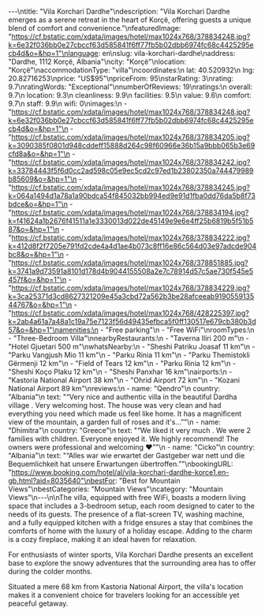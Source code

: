 ---\ntitle: "Vila Korchari Dardhe"\ndescription: "Vila Korchari Dardhe emerges as a serene retreat in the heart of Korçë, offering guests a unique blend of comfort and convenience."\nfeaturedImage: "https://cf.bstatic.com/xdata/images/hotel/max1024x768/378834248.jpg?k=6e32f036bb0e27cbccf63d585841f6ff77fb5b02dbb6974fc68c4425295ecb4d&o=&hp=1"\nlanguage: en\nslug: vila-korchari-dardhe\naddress: "Dardhe, 1112 Korçë, Albania"\ncity: "Korçë"\nlocation: "Korçë"\naccommodationType: "villa"\ncoordinates:\n  lat: 40.520932\n  lng: 20.82716253\nprice: "US$95"\npriceFrom: 95\nstarRating: 3\nrating: 9.7\nratingWords: "Exceptional"\nnumberOfReviews: 19\nratings:\n  overall: 9.7\n  location: 9.3\n  cleanliness: 9.9\n  facilities: 9.5\n  value: 9.6\n  comfort: 9.7\n  staff: 9.9\n  wifi: 0\nimages:\n  - "https://cf.bstatic.com/xdata/images/hotel/max1024x768/378834248.jpg?k=6e32f036bb0e27cbccf63d585841f6ff77fb5b02dbb6974fc68c4425295ecb4d&o=&hp=1"\n  - "https://cf.bstatic.com/xdata/images/hotel/max1024x768/378834205.jpg?k=3090385f0801d948cddeff15888d264c98f60966e36b15a9bbb065b3e69cfd8a&o=&hp=1"\n  - "https://cf.bstatic.com/xdata/images/hotel/max1024x768/378834242.jpg?k=33784443f5f6d0cc2ad598c05e9ec5cd2c97ed1b23802350a744479989b85609&o=&hp=1"\n  - "https://cf.bstatic.com/xdata/images/hotel/max1024x768/378834245.jpg?k=064a1494d1a78a1a90bdca54f845032bb994ed9e91d1fba0dd76da5b8f73bdce&o=&hp=1"\n  - "https://cf.bstatic.com/xdata/images/hotel/max1024x768/378834194.jpg?k=f41624a1b2676f41511a1e3330013d022de45149e9e6e4ff25b6819b5f51b587&o=&hp=1"\n  - "https://cf.bstatic.com/xdata/images/hotel/max1024x768/378834222.jpg?k=412d8f2f7205e791fd2cde4a4d1ae4b073c8ff16e86c564d03e97adcde904bc8&o=&hp=1"\n  - "https://cf.bstatic.com/xdata/images/hotel/max1024x768/378851885.jpg?k=3741a9d73591a8101d178d4b9044155508a2e7c78914d57c5ae730f545e5457f&o=&hp=1"\n  - "https://cf.bstatic.com/xdata/images/hotel/max1024x768/378834229.jpg?k=3ca25371d3cd8627321209e45a3cbd72a562b3be28afceeab919055913544767&o=&hp=1"\n  - "https://cf.bstatic.com/xdata/images/hotel/max1024x768/428225397.jpg?k=2ab4a61a7a48a1c19a75e7123f56d49435efbca5f0ff130517e679cb380b3d57&o=&hp=1"\namenities:\n  - "Free parking"\n  - "Free WiFi"\nroomTypes:\n  - "Three-Bedroom Villa"\nnearbyRestaurants:\n  - "Taverna Iliri 200 m"\n  - "Hotel Gjuetari 500 m"\nwhatsNearby:\n  - "Sheshi Patriku Joasaf 11 km"\n  - "Parku Vangjush Mio 11 km"\n  - "Parku Rinia 11 km"\n  - "Parku Themistokli Gërmenji 12 km"\n  - "Field of Tears 12 km"\n  - "Parku Rinia 12 km"\n  - "Sheshi Koço Plaku 12 km"\n  - "Sheshi Panxhar 16 km"\nairports:\n  - "Kastoria National Airport 38 km"\n  - "Ohrid Airport 72 km"\n  - "Kozani National Airport 89 km"\nreviews:\n  - name: "Qendro"\n    country: "Albania"\n    text: "“Very nice and authentic villa in the beautiful Dardha village . Very welcoming host. The house was very clean and had everything you need which made us feel like home. It has a magnificent view of the mountain, a garden full of roses and it's...”"\n  - name: "Dhimitra"\n    country: "Greece"\n    text: "“We liked it very much . We were 2 families with children. Everyone enjoyed it. We highly recommend! The owners were professional and welcoming ❤️”"\n  - name: "Cicko"\n    country: "Albania"\n    text: "“Alles war wie erwartet der Gastgeber war nett und die Bequemlichkeit hat unsere Erwartungen übertroffen.”"\nbookingURL: "https://www.booking.com/hotel/al/vila-korchari-dardhe-korce1.en-gb.html?aid=8035640"\nbestFor: "Best for Mountain Views"\nbestCategories: "Mountain Views"\ncategory: "Mountain Views"\n---\n\nThe villa, equipped with free WiFi, boasts a modern living space that includes a 3-bedroom setup, each room designed to cater to the needs of its guests. The presence of a flat-screen TV, washing machine, and a fully equipped kitchen with a fridge ensures a stay that combines the comforts of home with the luxury of a holiday escape. Adding to the charm is a cozy fireplace, making it an ideal haven for relaxation.

For enthusiasts of winter sports, Vila Korchari Dardhe presents an excellent base to explore the snowy adventures that the surrounding area has to offer during the colder months.

Situated a mere 68 km from Kastoria National Airport, the villa's location makes it a convenient choice for travelers looking for an accessible yet peaceful getaway.